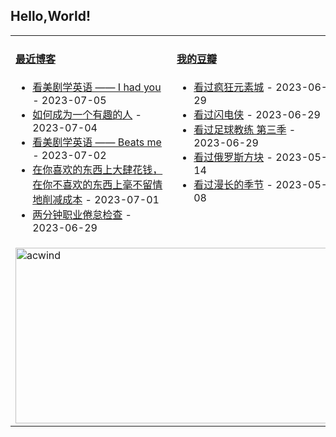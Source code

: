 ## Hello,World!

<table width="95%">
<tr>
<td valign="top" width="50%">

#### <a href="https://blog.acwinds.com" target="_blank">最近博客</a>

<!-- blog starts -->
* <a href='https://blog.acwinds.com/%E7%BE%8E%E5%89%A7%E7%AC%94%E8%AE%B0/2023/07/05/I-had-you.html' target='_blank'>看美剧学英语 —— I had you</a> - 2023-07-05
* <a href='https://blog.acwinds.com/%E7%BF%BB%E8%AF%91/2023/07/04/be-interesting.html' target='_blank'>如何成为一个有趣的人</a> - 2023-07-04
* <a href='https://blog.acwinds.com/%E7%BE%8E%E5%89%A7%E7%AC%94%E8%AE%B0/2023/07/02/beats-me.html' target='_blank'>看美剧学英语 —— Beats me</a> - 2023-07-02
* <a href='https://blog.acwinds.com/%E5%BF%83%E6%83%85%E9%9A%8F%E7%AC%94/2023/07/01/cut-costs.html' target='_blank'>在你喜欢的东西上大肆花钱，在你不喜欢的东西上毫不留情地削减成本</a> - 2023-07-01
* <a href='https://blog.acwinds.com/%E7%BF%BB%E8%AF%91/2023/06/29/burnout.html' target='_blank'>两分钟职业倦怠检查</a> - 2023-06-29
<!-- blog ends -->
</td>

<td valign="top" width="50%">
 
#### <a href="https://www.douban.com/people/140078908/" target="_blank">我的豆瓣</a>

<!-- douban starts -->
* <a href='http://movie.douban.com/subject/35901878/' target='_blank'>看过疯狂元素城</a> - 2023-06-29
* <a href='http://movie.douban.com/subject/3011317/' target='_blank'>看过闪电侠</a> - 2023-06-29
* <a href='http://movie.douban.com/subject/35237371/' target='_blank'>看过足球教练 第三季</a> - 2023-06-29
* <a href='http://movie.douban.com/subject/26087471/' target='_blank'>看过俄罗斯方块</a> - 2023-05-14
* <a href='http://movie.douban.com/subject/35588177/' target='_blank'>看过漫长的季节</a> - 2023-05-08
<!-- douban ends -->


</td>

</tr>
 <tr><td colspan="2"><a target="_blank" href="https://trakt.tv/users/acwind"><img width="500" height="281" alt="acwind" src="https://widgets.trakt.tv/users/1f712e5c320ac20984774069f2b6daa7/watched/fanart2@2x.jpg" /></a></td></tr>
  
</table>
